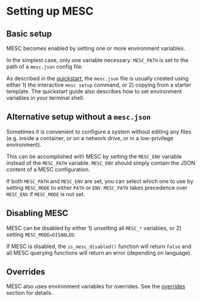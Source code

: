 
# Setting up MESC

## Basic setup

MESC becomes enabled by setting one or more environment variables.

In the simplest case, only one variable necessary: `MESC_PATH` is set to the path of a `mesc.json` config file.

As described in the [quickstart](./quickstart.md), the `mesc.json` file is usually created using either 1) the interactive `mesc setup` command, or 2) copying from a starter template. The quickstart guide also describes how to set environment variables in your terminal shell.

## Alternative setup without a `mesc.json`

Sometimes it is convenient to configure a system without editing any files (e.g. inside a container, or on a network drive, or in a low-privilege environment).

This can be accomplished with MESC by setting the `MESC_ENV` variable instead of the `MESC_PATH` variable. `MESC_ENV` should simply contain the JSON content of a MESC configuration.

If both `MESC_PATH` and `MESC_ENV` are set, you can select which one to use by setting `MESC_MODE` to either `PATH` or `ENV`. `MESC_PATH` takes precedence over `MESC_ENV` if `MESC_MODE` is not set.

## Disabling MESC

MESC can be disabled by either 1) unsetting all `MESC_*` variables, or 2) setting `MESC_MODE=DISABLED`.

If MESC is disabled, the `is_mesc_disabled()` function will return `false` and all MESC querying functions will return an error (depending on language).

## Overrides

MESC also uses environment variables for overrides. See the [overrides](overrides.md) section for details.

